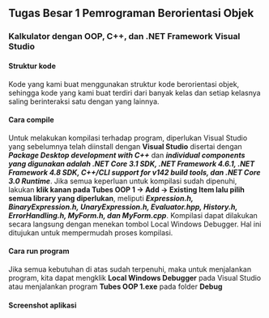 ## Tugas Besar 1 Pemrograman Berorientasi Objek
### Kalkulator dengan OOP, C++, dan .NET Framework Visual Studio

#### Struktur kode
Kode yang kami buat menggunakan struktur kode berorientasi objek, sehingga kode yang kami buat terdiri dari banyak kelas dan setiap kelasnya saling berinteraksi satu dengan yang lainnya.

#### Cara compile
Untuk melakukan kompilasi terhadap program, diperlukan Visual Studio yang sebelumnya telah diinstall dengan **Visual Studio** disertai dengan ***Package Desktop development with C++*** dan ***individual components yang digunakan adalah .NET Core 3.1 SDK, .NET Framework 4.6.1, .NET Framework 4.8 SDK, C++/CLI support for v142 build tools, dan .NET Core 3.0 Runtime***. Jika semua keperluan untuk kompilasi sudah dipenuhi, lakukan **klik kanan pada Tubes OOP 1 -> Add -> Existing Item lalu pilih semua library yang diperlukan**, meliputi ***Expression.h, BinaryExpression.h, UnaryExpression.h, Evaluator.hpp, History.h, ErrorHandling.h, MyForm.h, dan MyForm.cpp***. Kompilasi dapat dilakukan secara langsung dengan menekan tombol Local Windows Debugger. Hal ini ditujukan untuk mempermudah proses kompilasi.

#### Cara run program
Jika semua kebutuhan di atas sudah terpenuhi, maka untuk menjalankan program, kita dapat mengklik **Local Windows Debugger** pada Visual Studio atau menjalankan program **Tubes OOP 1.exe** pada folder **Debug**

#### Screenshot aplikasi
